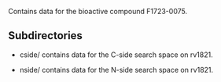 Contains data for the bioactive compound F1723-0075.

## Subdirectories

- cside/ contains data for the C-side search space on rv1821.

- nside/ contains data for the N-side search space on rv1821.

